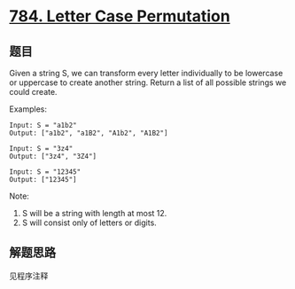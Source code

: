 # [784. Letter Case Permutation](https://leetcode.com/problems/letter-case-permutation/)

## 题目

Given a string S, we can transform every letter individually to be lowercase or uppercase to create another string.  Return a list of all possible strings we could create.

Examples:

```text
Input: S = "a1b2"
Output: ["a1b2", "a1B2", "A1b2", "A1B2"]

Input: S = "3z4"
Output: ["3z4", "3Z4"]

Input: S = "12345"
Output: ["12345"]
```

Note:

1. S will be a string with length at most 12.
1. S will consist only of letters or digits.

## 解题思路

见程序注释
